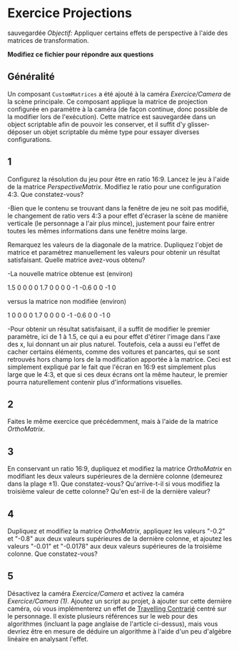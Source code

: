 # Exercice Projections
sauvegardée
*Objectif:* Appliquer certains effets de perspective à l'aide des matrices de transformation.

**Modifiez ce fichier pour répondre aux questions**

## Généralité

Un composant `CustomMatrices` a été ajouté à la caméra *Exercice/Camera* de la scène principale. Ce composant applique la matrice de projection configurée en paramètre à la caméra (de façon continue, donc possible de la modifier lors de l'exécution). Cette matrice est sauvegardée dans un object scriptable afin de pouvoir les conserver, et il suffit d'y glisser-déposer un objet scriptable du même type pour essayer diverses configurations.

## 1

Configurez la résolution du jeu pour être en ratio 16:9. Lancez le jeu à l'aide de la matrice *PerspectiveMatrix*. Modifiez le ratio pour une configuration 4:3. Que constatez-vous?

-Bien que le contenu se trouvant dans la fenêtre de jeu ne soit pas modifié, le changement de ratio vers 4:3 a pour effet d'écraser la scène de manière verticale (le personnage a l'air plus mince), justement pour faire entrer toutes les mêmes informations dans une fenêtre moins large.

Remarquez les valeurs de la diagonale de la matrice. Dupliquez l'objet de matrice et paramétrez manuellement les valeurs pour obtenir un résultat satisfaisant. Quelle matrice avez-vous obtenu?

-La nouvelle matrice obtenue est (environ)

1.5 0  0  0
0  1.7 0  0
0   0 -1 -0.6
0   0 -1  0

versus la matrice non modifiée (environ)

1   0  0  0
0  1.7 0  0
0   0 -1 -0.6
0   0 -1  0

-Pour obtenir un résultat satisfaisant, il a suffit de modifier le premier paramètre, ici de 1 à 1.5, ce qui a eu pour effet d'étirer l'image dans l'axe des x, lui donnant un air plus naturel. Toutefois, cela a aussi eu l'effet de cacher certains éléments, comme des voitures et pancartes, qui se sont retrouvés hors champ lors de la modification apportée à la matrice. Ceci est simplement expliqué par le fait que l'écran en 16:9 est simplement plus large que le 4:3, et que si ces deux écrans ont la même hauteur, le premier pourra naturellement contenir plus d'informations visuelles.

## 2

Faites le même exercice que précédemment, mais à l'aide de la matrice *OrthoMatrix*.



## 3

En conservant un ratio 16:9, dupliquez et modifiez la matrice *OrthoMatrix* en modifiant les deux valeurs supérieures de la dernière colonne (demeurez dans la plage ±1). Que constatez-vous? Qu'arrive-t-il si vous modifiez la troisième valeur de cette colonne? Qu'en est-il de la dernière valeur?

## 4

Dupliquez et modifiez la matrice *OrthoMatrix*, appliquez  les valeurs "-0.2" et "-0.8" aux deux valeurs supérieures de la dernière colonne, et ajoutez les valeurs "-0.01" et "-0.0178" aux deux valeurs supérieures de la troisième colonne. Que constatez-vous?

## 5

Désactivez la caméra *Exercice/Camera* et activez la caméra *Exercice/Camera (1)*. Ajoutez un script au projet, à ajouter sur cette dernière caméra, où vous implémenterez un effet de [Travelling Contrarié](https://fr.wikipedia.org/wiki/Travelling_contrari%C3%A9) centré sur le personnage. Il existe plusieurs références sur le web pour des algorithmes (incluant la page anglaise de l'article ci-dessus), mais vous devriez être en mesure de déduire un algorithme à l'aide d'un peu d'algèbre linéaire en analysant l'effet.
